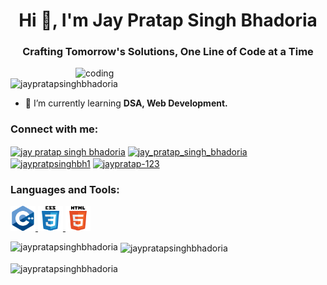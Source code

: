 <h1 align="center">Hi 👋, I'm Jay Pratap Singh Bhadoria</h1>
<h3 align="center">Crafting Tomorrow's Solutions, One Line of Code at a Time</h3>
<img align="right" alt="coding" width="400" src="https://camo.githubusercontent.com/8a9c7f854df987a0b488caf7b4ca6fb56e368e1a0b85602574da94c19d1c2d2e/68747470733a2f2f70687973696373677572756b756c2e66696c65732e776f726470726573732e636f6d2f323031392f30322f6368617261637465722d312e676966">

<p align="left"> <img src="https://komarev.com/ghpvc/?username=jaypratapsinghbhadoria&label=Profile%20views&color=0e75b6&style=flat" alt="jaypratapsinghbhadoria" /> </p>

- 🌱 I’m currently learning **DSA, Web Development.**

<h3 align="left">Connect with me:</h3>
<p align="left">
<a href="https://linkedin.com/in/jay pratap singh bhadoria" target="blank"><img align="center" src="https://raw.githubusercontent.com/rahuldkjain/github-profile-readme-generator/master/src/images/icons/Social/linked-in-alt.svg" alt="jay pratap singh bhadoria" height="30" width="40" /></a>
<a href="https://instagram.com/jay_pratap_singh_bhadoria" target="blank"><img align="center" src="https://raw.githubusercontent.com/rahuldkjain/github-profile-readme-generator/master/src/images/icons/Social/instagram.svg" alt="jay_pratap_singh_bhadoria" height="30" width="40" /></a>
<a href="https://www.hackerrank.com/jaypratpsinghbh1" target="blank"><img align="center" src="https://raw.githubusercontent.com/rahuldkjain/github-profile-readme-generator/master/src/images/icons/Social/hackerrank.svg" alt="jaypratpsinghbh1" height="30" width="40" /></a>
<a href="https://www.leetcode.com/jaypratap-123" target="blank"><img align="center" src="https://raw.githubusercontent.com/rahuldkjain/github-profile-readme-generator/master/src/images/icons/Social/leet-code.svg" alt="jaypratap-123" height="30" width="40" /></a>
</p>

<h3 align="left">Languages and Tools:</h3>
<p align="left"> <a href="https://www.w3schools.com/cpp/" target="_blank" rel="noreferrer"> <img src="https://raw.githubusercontent.com/devicons/devicon/master/icons/cplusplus/cplusplus-original.svg" alt="cplusplus" width="40" height="40"/> </a> <a href="https://www.w3schools.com/css/" target="_blank" rel="noreferrer"> <img src="https://raw.githubusercontent.com/devicons/devicon/master/icons/css3/css3-original-wordmark.svg" alt="css3" width="40" height="40"/> </a> <a href="https://www.w3.org/html/" target="_blank" rel="noreferrer"> <img src="https://raw.githubusercontent.com/devicons/devicon/master/icons/html5/html5-original-wordmark.svg" alt="html5" width="40" height="40"/> </a> </p>

<p><img align="left" src="https://github-readme-stats.vercel.app/api/top-langs?username=jaypratapsinghbhadoria&show_icons=true&locale=en&layout=compact" alt="jaypratapsinghbhadoria" /></p>

<p>&nbsp;<img align="center" src="https://github-readme-stats.vercel.app/api?username=jaypratapsinghbhadoria&show_icons=true&locale=en" alt="jaypratapsinghbhadoria" /></p>

<p><img align="center" src="https://github-readme-streak-stats.herokuapp.com/?user=jaypratapsinghbhadoria&" alt="jaypratapsinghbhadoria" /></p>
